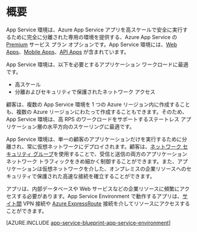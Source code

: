<properties 
	pageTitle="Azure App Service Environment" 
	description="App Service の特長について説明します。" 
	keywords="App Service Environment, Azure App Service Environment"
	services="app-service" 
	documentationCenter="" 
	authors="yochay" 
	manager="wpickett" 
	editor=""/>

<tags 
	ms.service="app-service" 
	ms.workload="na" 
	ms.tgt_pltfrm="na" 
	ms.devlang="na" 
	ms.topic="article" 
	ms.date="02/09/2016" 
	ms.author="yochay"/>

# 概要

App Service 環境は、Azure App Service アプリを高スケールで安全に実行するために完全に分離された専用の環境を提供する、Azure App Service の [Premium][PremiumTier] サービス プラン オプションです。App Service 環境には、[Web Apps][WebApps]、[Mobile Apps][MobileApps]、[API Apps][APIApps] が含まれています。

App Service 環境は、以下を必要とするアプリケーション ワークロードに最適です。

- 高スケール
- 分離およびセキュリティで保護されたネットワーク アクセス

顧客は、複数の App Service 環境を 1 つの Azure リージョン内に作成することも、複数の Azure リージョンにわたって作成することもできます。そのため、App Service 環境は、高 RPS のワークロードをサポートするステートレス アプリケーション層の水平方向のスケーリングに最適です。

App Service 環境は、単一の顧客のアプリケーションだけを実行するために分離され、常に仮想ネットワークにデプロイされます。顧客は、[ネットワーク セキュリティ グループ][NetworkSecurityGroups]を使用することで、受信と送信の両方のアプリケーション ネットワーク トラフィックをきめ細かく制御することができます。また、アプリケーションは仮想ネットワークを介した、オンプレミスの企業リソースへのセキュリティで保護された高速な接続を確立することができます。

アプリは、内部データベースや Web サービスなどの企業リソースに頻繁にアクセスする必要があります。App Service Environment で動作するアプリは、[サイト間][SiteToSite] VPN 接続や [Azure ExpressRoute][ExpressRoute] 接続を介してリソースにアクセスすることができます。

[AZURE.INCLUDE [app-service-blueprint-app-service-environment](../../includes/app-service-blueprint-app-service-environment.md)]

<!-- LINKS -->
[PremiumTier]: http://azure.microsoft.com/pricing/details/app-service/
[WebApps]: http://azure.microsoft.com/documentation/articles/app-service-web-overview/
[MobileApps]: http://azure.microsoft.com/documentation/articles/app-service-mobile-value-prop-preview/
[APIApps]: http://azure.microsoft.com/documentation/articles/app-service-api-apps-why-best-platform/
[NetworkSecurityGroups]: https://azure.microsoft.com/documentation/articles/virtual-networks-nsg/
[SiteToSite]: https://azure.microsoft.com/documentation/articles/vpn-gateway-site-to-site-create/
[ExpressRoute]: http://azure.microsoft.com/services/expressroute/

<!---HONumber=AcomDC_0211_2016-->